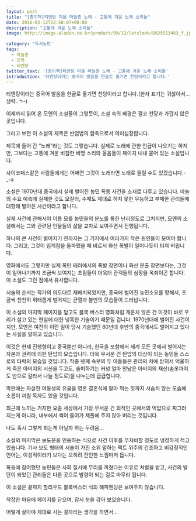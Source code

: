 ```yaml
---
layout: post
title: "[종이책]티엔탕 마을 마늘종 노래 - 고통에 겨운 노래 소리들"
date: 2016-02-12T22:58:07+00:00
description: "고통에 겨운 노래 소리들"
image: http://image.aladin.co.kr/product/99/12/letslook/8925513463_f.jpg

category: '독서노트'  
tags: 
  - 마늘종
  - 모옌
  - 티엔탕
twitter_text: '[종이책]티엔탕 마을 마늘종 노래 - 고통에 겨운 노래 소리들'
introduction: '티엔탕이라는 중국어 발음을 한글로 옮기면 천당이라고 합니다.'
---
```


티엔탕이라는 중국어 발음을 한글로 옮기면 천당이라고 합니다.(한자 표기는 귀찮아서&#8230; 생략..ㄱ-)

이제까지 읽어 온 모옌의 소설들이 그렇듯이, 소설 속의 배경은 결코 천당과 가깝지 않은 곳입니다.

그러고 보면 이 소설의 제목은 반업법의 함축으로서 의미심장합니다.

제목에 들어 간 &#8220;노래&#8221;라는 것도 그렇습니다. 실제로 노래에 관한 언급이 나오기는 하지만, 그보다는 고통에 겨운 비참한 비명 소리와 울음들이 페이지 내내 묻어 있는 소설입니다.
  
사이코패스같은 사람들에게는 어쩌면 그것이 노래라면 노래로 들릴 수도 있겠습니다.-_-a

소설은 1970년대 중국에서 실제 벌어진 농민 폭동 사건을 소재로 다루고 있습니다. 마늘의 수요 예측에 실패한 것도 모잘라, 수매도 제대로 하지 못한 무능하고 부패한 관리들에 대항해 벌어진 사건이라고 합니다.

실제 사건에 관해서야 이름 모를 농민들의 분노를 통한 난리정도로 그치지만, 모옌의 소설에서는 그와 관련된 인물들의 삶을 교차로 보여주면서 진행됩니다.
  
하나의 큰 사건이 벌어지기 전까지는 그 기저에서 여러가지 작은 원인들이 모여야 합니다. 그리고, 그것이 임계점을 돌파했을 때 비로서 화산 폭발이 일어나듯이 터져 버립니다.

영화에서도 그렇지만 실제 폭탄 테러에서의 폭발 장면이나 화산 분출 장면보다는, 그것이 일어나기까지 조금씩 보여지는 조짐들이 더욱더 관객들의 심장을 옥죄이곤 합니다. 이 소설도 그런 점에서 유사합니다.
  
서술의 순서는 작가의 의도대로 재배치되었지만, 종국에 벌어진 농민소요를 향해서, 조금씩 천천히 위태롭게 벌어지는 균열과 불만의 모습들이 드러납니다.

이 소설의 마지막 페이지를 덮고도 블록 버스터 영화처럼 개운치 않은 건 이것이 바로 우리가 살고 있는 현실에 대한 냉혹한 기술이기 때문일 겁니다. 1970년대에 벌어진 사건이지만, 모옌은 여전히 이런 일이 당시 기술했던 80년대 후반의 중국에서도 벌어지고 있다는 사실을 말하고 있습니다. 

이것은 현재 진행형이고 중국뿐만 아니라, 한국을 포함해서 세계 모든 곳에서 벌어지는 자본과 권력에 의한 탄압의 모습입니다. 더욱 무서운 건 탄압의 대상이 되는 농민들 스스로의 타락의 모습일 것입니다. 작중 넷쩨 숙부의 두 아들들은 관리의 차에 받혀서 억울하게 죽은 아버지의 시신을 두고도, 슬퍼하기는 커녕 얼마 안남은 아버지의 재산(솜옷까지도 반으로 갈라서 나눌 정도로)을 나누는데 급급합니다.
  
막판에는 자살한 여동생의 유골을 영혼 결혼식에 팔아 먹는 짓까지 서슴치 않는 모습에 소름이 끼칠 독자도 있을 것입니다.

최근에 느끼는 거지만 요즘 세상에서 가장 무서운 건 외적인 곳에서의 억압으로 찌그러지는게 아니라, 내부에서 썩어 들어가 제풀에 주저 앉아 버리는 것입니다.

나도 혹시 그렇게 되는게 아닐까 하는 두려움&#8230;

소설의 마지막은 보도문을 인용하는 식으로 사건 이후를 무자비할 정도로 냉정하게 적고 있습니다. 기사 보도 형태의 서술이 가진 소위 말하는 팩트 위주의 건조하고 비감정적인 언어는, 이성적이라기 보다는 오히려 잔인한 느낌마저 듭니다.

폭동에 참여했던 농민들은 사회 질서에 무리를 끼쳤다는 이유로 처벌을 받고, 사건의 발단이 되었던 관리들은 다른 곳으로 발령이 되는 걸로 마무리 됩니다.

이 소설은 끝까지 할리우드 블록버스터 식의 해피엔딩은 보여주지 않습니다. 

착잡한 마음에 페이지를 닫으며, 잠시 눈을 감아 보았습니다.
  
어떻게 살아야 제대로 사는 걸까라는 생각을 하면서&#8230;